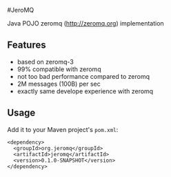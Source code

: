 
#JeroMQ

Java POJO zeromq (http://zeromq.org) implementation

## Features

* based on zeromq-3
* 99% compatible with zeromq
* not too bad performance compared to zeromq
 * 2M messages (100B) per sec
* exactly same develope experience with zeromq

## Usage

Add it to your Maven project's `pom.xml`:

    <dependency>
      <groupId>org.jeromq</groupId>
      <artifactId>jeromq</artifactId>
      <version>0.1.0-SNAPSHOT</version>
    </dependency>

